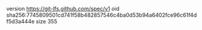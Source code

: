 version https://git-lfs.github.com/spec/v1
oid sha256:7745809501cd741f58b482857546c4ba0d53b94a6402fce96c61f4df5d3a444e
size 355
